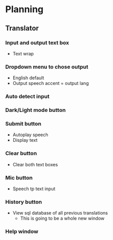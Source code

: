 # Planning

## Translator

### Input and output text box

- Text wrap

### Dropdown menu to chose output

- English default
- Output speech accent = output lang

### Auto detect input

### Dark/Light mode button

### Submit button

- Autoplay speech
- Display text

### Clear button

- Clear both text boxes

### Mic button

- Speech tp text input

### History button

- View sql database of all previous translations
  - This is going to be a whole new window

### Help window